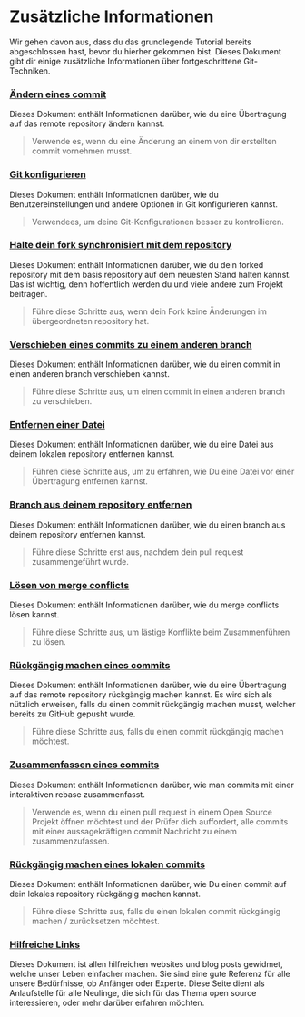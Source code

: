 # Zusätzliche Informationen

Wir gehen davon aus, dass du das grundlegende Tutorial bereits abgeschlossen hast, bevor du hierher gekommen bist. Dieses Dokument gibt dir einige zusätzliche Informationen über fortgeschrittene Git-Techniken.

### [Ändern eines commit](amending-a-commit.md)
Dieses Dokument enthält Informationen darüber, wie du eine Übertragung auf das remote repository ändern kannst.
> Verwende es, wenn du eine Änderung an einem von dir erstellten commit vornehmen musst.

### [Git konfigurieren](configuring-git.md)
Dieses Dokument enthält Informationen darüber, wie du Benutzereinstellungen und andere Optionen in Git konfigurieren kannst.
> Verwendees, um deine Git-Konfigurationen besser zu kontrollieren.

### [Halte dein fork synchronisiert mit dem repository](keeping-your-fork-synced-with-this-repository.md)
Dieses Dokument enthält Informationen darüber, wie du dein forked repository mit dem basis repository auf dem neuesten Stand halten kannst. Das ist wichtig, denn hoffentlich werden du und viele andere zum Projekt beitragen.
> Führe diese Schritte aus, wenn dein Fork keine Änderungen im übergeordneten repository hat.

### [Verschieben eines commits zu einem anderen branch](moving-a-commit-to-a-different-branch.md)
Dieses Dokument enthält Informationen darüber, wie du einen commit in einen anderen branch verschieben kannst.
> Führe diese Schritte aus, um einen commit in einen anderen branch zu verschieben.

### [Entfernen einer Datei](removing-a-file.md)
Dieses Dokument enthält Informationen darüber, wie du eine Datei aus deinem lokalen repository entfernen kannst.
> Führen diese Schritte aus, um zu erfahren, wie Du eine Datei vor einer Übertragung entfernen kannst.

### [Branch aus deinem repository entfernen](removing-branch-from-your-repository.md)
Dieses Dokument enthält Informationen darüber, wie du einen branch aus deinem repository entfernen kannst.
> Führe diese Schritte erst aus, nachdem dein pull request zusammengeführt wurde.

### [Lösen von merge conflicts](resolving-merge-conflicts.md)
Dieses Dokument enthält Informationen darüber, wie du merge conflicts lösen kannst.
> Führe diese Schritte aus, um lästige Konflikte beim Zusammenführen zu lösen.

### [Rückgängig machen eines commits](reverting-a-commit.md)
Dieses Dokument enthält Informationen darüber, wie du eine Übertragung auf das remote repository rückgängig machen kannst. Es wird sich als nützlich erweisen, falls du einen commit rückgängig machen musst, welcher bereits zu GitHub gepusht wurde.
> Führe diese Schritte aus, falls du einen commit rückgängig machen möchtest.

### [Zusammenfassen eines commits](squashing-commits.md)
Dieses Dokument enthält Informationen darüber, wie man commits mit einer interaktiven rebase zusammenfasst.
> Verwende es, wenn du einen pull request in einem Open Source Projekt öffnen möchtest und der Prüfer dich auffordert, alle commits mit einer aussagekräftigen commit Nachricht zu einem zusammenzufassen.

### [Rückgängig machen eines lokalen commits](undoing-a-commit.md)
Dieses Dokument enthält Informationen darüber, wie Du einen commit auf dein lokales repository rückgängig machen kannst.
> Führe diese Schritte aus, falls du einen lokalen commit rückgängig machen / zurücksetzen möchtest.

### [Hilfreiche Links](Useful-links-for-further-learning.md)
Dieses Dokument ist allen hilfreichen websites und blog posts gewidmet, welche unser Leben einfacher machen. Sie sind eine gute Referenz für alle unsere Bedürfnisse, ob Anfänger oder Experte. Diese Seite dient als Anlaufstelle für alle Neulinge, die sich für das Thema open source interessieren, oder mehr darüber erfahren möchten.